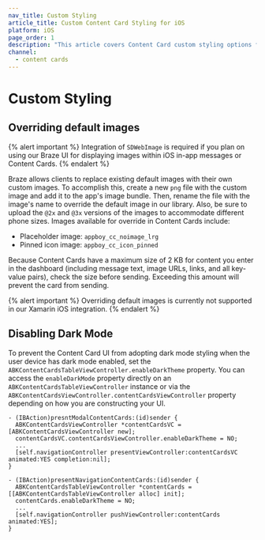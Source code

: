 ```yaml
---
nav_title: Custom Styling
article_title: Custom Content Card Styling for iOS
platform: iOS
page_order: 1
description: "This article covers Content Card custom styling options for your iOS application."
channel:
  - content cards
---
```


# Custom Styling

## Overriding default images

{% alert important %}
Integration of `SDWebImage` is required if you plan on using our Braze UI for displaying images within iOS in-app messages or Content Cards.
{% endalert %}

Braze allows clients to replace existing default images with their own custom images. To accomplish this, create a new `png` file with the custom image and add it to the app's image bundle. Then, rename the file with the image's name to override the default image in our library. Also, be sure to upload the `@2x` and `@3x` versions of the images to accommodate different phone sizes. Images available for override in Content Cards include:

- Placeholder image: `appboy_cc_noimage_lrg`
- Pinned icon image: `appboy_cc_icon_pinned`

Because Content Cards have a maximum size of 2 KB for content you enter in the dashboard (including message text, image URLs, links, and all key-value pairs), check the size before sending. Exceeding this amount will prevent the card from sending.

{% alert important %}
Overriding default images is currently not supported in our Xamarin iOS integration.
{% endalert %}

## Disabling Dark Mode

To prevent the Content Card UI from adopting dark mode styling when the user device has dark mode enabled, set the `ABKContentCardsTableViewController.enableDarkTheme` property. You can access the `enableDarkMode` property directly on an `ABKContentCardsTableViewController` instance or via the `ABKContentCardsViewController.contentCardsViewController` property depending on how you are constructing your UI.

```objc
- (IBAction)presntModalContentCards:(id)sender {
  ABKContentCardsViewController *contentCardsVC = [ABKContentCardsViewController new];
  contentCardsVC.contentCardsViewController.enableDarkTheme = NO;
  ...
  [self.navigationController presentViewController:contentCardsVC animated:YES completion:nil];
}

- (IBAction)presentNavigationContentCards:(id)sender {
  ABKContentCardsTableViewController *contentCards = [[ABKContentCardsTableViewController alloc] init];
  contentCards.enableDarkTheme = NO;
  ...
  [self.navigationController pushViewController:contentCards animated:YES];
}
```

[1]: {{site.baseurl}}/user_guide/message_building_by_channel/content_cards/customize/#customization-approaches
